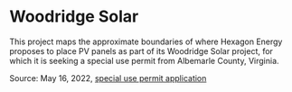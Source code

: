 # Woodridge Solar

This project maps the approximate boundaries of where Hexagon Energy proposes to place PV panels as part of its Woodridge Solar project, for which it is seeking a special use 
permit from Albemarle County, Virginia.

Source: May 16, 2022, [special use permit application](https://lfweb.albemarle.org/WebLink/DocView.aspx?id=1490382&dbid=0&repo=CountyofAlbemarle&cr=1)
